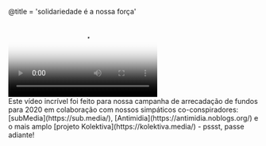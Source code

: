 @title = 'solidariedade é a nossa força'

<div class="embed-responsive embed-responsive-16by9">
  <video controls="" poster="https://static.riseup.net/bird_pt.jpeg" class="embed-responsive-item">
      <source src="https://static.riseup.net/Riseup-PT-720p.mp4" type="video/mp4">
      <source src="https://static.riseup.net/Riseup-PT-720p.webm" type="video/webm">
      <track label="Português" kind="subtitles" srclang="pt" src="riseup.pt-br.vtt" default>
      Your browser does not support the video tag.
  </video>
</div>
Este vídeo incrível foi feito para nossa campanha de arrecadação de fundos para 2020 em colaboração com nossos simpáticos co-conspiradores: [subMedia](https://sub.media/), [Antimidia](https://antimidia.noblogs.org/) e o mais amplo [projeto Kolektiva](https://kolektiva.media/) - pssst, passe adiante!
